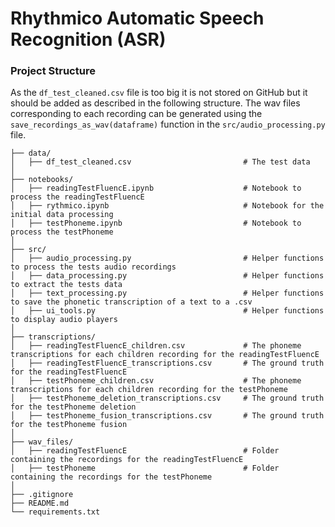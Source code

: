 # Rhythmico Automatic Speech Recognition (ASR)

### Project Structure

As the `df_test_cleaned.csv` file is too big it is not stored on GitHub but it should be added as described in the following structure.
The wav files corresponding to each recording can be generated using the `save_recordings_as_wav(dataframe)` function in the `src/audio_processing.py` file.

```
├── data/
│   ├── df_test_cleaned.csv                         # The test data
│ 
├── notebooks/                        
│   ├── readingTestFluencE.ipynb                    # Notebook to process the readingTestFluencE
│   ├── rythmico.ipynb                              # Notebook for the initial data processing
│   ├── testPhoneme.ipynb                           # Notebook to process the testPhoneme
│
├── src/                         
│   ├── audio_processing.py                         # Helper functions to process the tests audio recordings  
│   ├── data_processing.py                          # Helper functions to extract the tests data
│   ├── text_processing.py                          # Helper functions to save the phonetic transcription of a text to a .csv
│   ├── ui_tools.py                                 # Helper functions to display audio players
│
├── transcriptions/
│   ├── readingTestFluencE_children.csv             # The phoneme transcriptions for each children recording for the readingTestFluencE
│   ├── readingTestFluencE_transcriptions.csv       # The ground truth for the readingTestFluencE
│   ├── testPhoneme_children.csv                    # The phoneme transcriptions for each children recording for the testPhoneme
│   ├── testPhoneme_deletion_transcriptions.csv     # The ground truth for the testPhoneme deletion
│   ├── testPhoneme_fusion_transcriptions.csv       # The ground truth for the testPhoneme fusion
│
├── wav_files/
│   ├── readingTestFluencE                          # Folder containing the recordings for the readingTestFluencE
│   ├── testPhoneme                                 # Folder containing the recordings for the testPhoneme
│
├── .gitignore
├── README.md
└── requirements.txt
```
